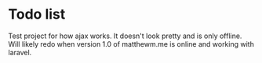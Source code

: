 # Todo list

Test project for how ajax works. It doesn't look pretty and is only offline. Will likely redo when version 1.0 of matthewm.me is online and working with laravel.
